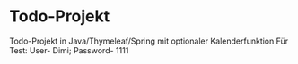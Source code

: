 # Todo-Projekt
Todo-Projekt in Java/Thymeleaf/Spring mit optionaler Kalenderfunktion
Für Test: User- Dimi; Password- 1111
